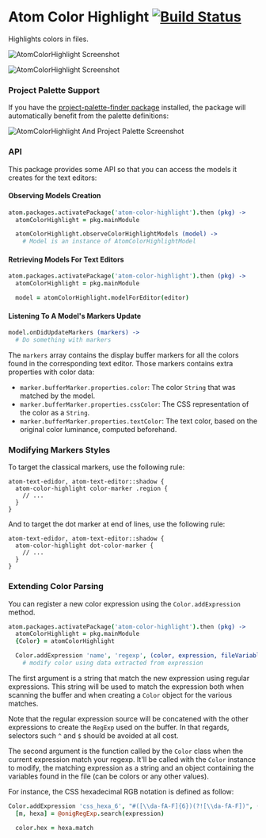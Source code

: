 # Atom Color Highlight [![Build Status](https://travis-ci.org/abe33/atom-color-highlight.svg?branch=master)](https://travis-ci.org/abe33/atom-color-highlight)

Highlights colors in files.

![AtomColorHighlight Screenshot](https://raw.github.com/abe33/atom-color-highlight/master/atom-color-highlight-variables.gif)

![AtomColorHighlight Screenshot](https://raw.github.com/abe33/atom-color-highlight/master/atom-color-highlight.jpg)

### Project Palette Support

If you have the [project-palette-finder package](https://atom.io/packages/project-palette-finder) installed, the package will automatically benefit from the palette definitions:

![AtomColorHighlight And Project Palette Screenshot](https://raw.github.com/abe33/atom-color-highlight/master/atom-color-highlight-palette.jpg)

### API

This package provides some API so that you can access the models it creates for the text editors:

#### Observing Models Creation

```coffeescript
atom.packages.activatePackage('atom-color-highlight').then (pkg) ->
  atomColorHighlight = pkg.mainModule

  atomColorHighlight.observeColorHighlightModels (model) ->
    # Model is an instance of AtomColorHighlightModel
```

#### Retrieving Models For Text Editors

```coffeescript
atom.packages.activatePackage('atom-color-highlight').then (pkg) ->
  atomColorHighlight = pkg.mainModule

  model = atomColorHighlight.modelForEditor(editor)
```

#### Listening To A Model's Markers Update

```coffeescript
model.onDidUpdateMarkers (markers) ->
  # Do something with markers
```

The `markers` array contains the display buffer markers for all the colors found in the corresponding text editor. Those markers contains extra properties with color data:

* `marker.bufferMarker.properties.color`: The color `String` that was matched by the model.
* `marker.bufferMarker.properties.cssColor`: The CSS representation of the color as a `String`.
* `marker.bufferMarker.properties.textColor`: The text color, based on the original color luminance, computed beforehand.

### Modifying Markers Styles

To target the classical markers, use the following rule:

```less
atom-text-edidor, atom-text-editor::shadow {
  atom-color-highlight color-marker .region {
    // ...
  }
}
```

And to target the dot marker at end of lines, use the following rule:

```less
atom-text-edidor, atom-text-editor::shadow {
  atom-color-highlight dot-color-marker {
    // ...
  }
}
```

### Extending Color Parsing

You can register a new color expression using the `Color.addExpression` method.

```coffeescript
atom.packages.activatePackage('atom-color-highlight').then (pkg) ->
  atomColorHighlight = pkg.mainModule
  {Color} = atomColorHighlight

  Color.addExpression 'name', 'regexp', (color, expression, fileVariables) ->
    # modify color using data extracted from expression
```

The first argument is a string that match the new expression using regular expressions.
This string will be used to match the expression both when scanning the
buffer and when creating a `Color` object for the various matches.

Note that the regular expression source will be concatened with the other
expressions to create the `RegExp` used on the buffer.
In that regards, selectors such `^` and `$` should be avoided at all cost.

The second argument is the function called by the `Color` class when the
current expression match your regexp. It'll be called with the `Color` instance
to modify, the matching expression as a string and an object containing the variables found in the file (can be colors or any other values).

For instance, the CSS hexadecimal RGB notation is defined as follow:

```coffeescript
Color.addExpression 'css_hexa_6', "#([\\da-fA-F]{6})(?![\\da-fA-F])", (color, expression, fileVariables) ->
  [m, hexa] = @onigRegExp.search(expression)

  color.hex = hexa.match
```
